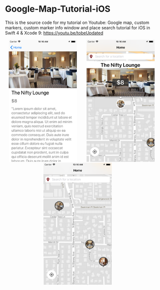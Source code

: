 # Google-Map-Tutorial-iOS

This is the source code for my tutorial on Youtube: 
Google map, custom markers, custom marker info window and place search tutorial for iOS in Swift 4 & Xcode 9:   https://youtu.be/tobeUpdated

<p align="center">
<img height="400" src="https://github.com/Akhilendra/Google-Map-Tutorial-iOS/blob/master/Simulator%20Screen%20Shot%20-%20iPhone%206%20-%202017-12-17%20at%2010.16.28.png" />
&nbsp&nbsp&nbsp&nbsp&nbsp&nbsp
<img height="400" src="https://github.com/Akhilendra/Google-Map-Tutorial-iOS/blob/master/Simulator%20Screen%20Shot%20-%20iPhone%206%20-%202017-12-17%20at%2010.16.34.png" />
<br>
<img height="400" src="https://github.com/Akhilendra/Google-Map-Tutorial-iOS/blob/master/Simulator%20Screen%20Shot%20-%20iPhone%206%20-%202017-12-17%20at%2010.16.45.png" />
&nbsp&nbsp&nbsp&nbsp&nbsp&nbsp
</p>
